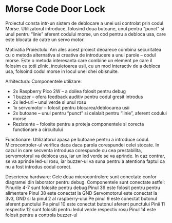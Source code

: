 # Morse Code Door Lock

Proiectul consta intr-un sistem de deblocare a unei usi controlat prin codul Morse. Utilizatorul introduce, folosind doua butoane, unul pentru “punct” si unul pentru “linie” aferent codului morse, un cod pentru a debloca usa, care este blocata de catre un servo motor.

Motivatia Proiectului
Am ales acest proiect deoarece combina securitatea cu o metoda alternativa si creativa de introducere a unui parole – codul morse. Este o metoda interesanta care combine un element pe care il folosim cu totii zilnic, incuietoarea usii, cu un mod interactiv de a debloca usa, folsoind codul morse in locul unei chei obisnuite. 

Arhitectura:
Componentele utilizare:
-   2x Raspberry Pico 2W – a doilea folosit pentru debug 
-	1 buzzer – ofera feedback auditiv pentru codul gresit introdus
-	2x led-uri – unul verde si unul rosu
-	1x servomotor – folosit pentru blocarea/deblocarea usii
-	2x butoane – unul pentru “punct” si celalalt pentru “linie”, aferent codului morse
-	Rezistente – folosite pentru  a proteja componentele si corecta functionare a circuitului


Functionare:
Utilizatorul apasa pe butoane pentru a introduce codul. Microcontroler-ul verifica daca daca parola corespundei celei stocate. In cazul in care secventa introdusa corespunde cu cea prestabilita, servomotorul va debloca usa, iar un led verde se va aprinde. In caz contrar, se va aprinde led-ul rosu, iar buzzer-ul va suna pentru a atentiona faptul ca nu a fost introdus codul corect. 

Descrierea hardware:
Cele doua microcontrolere sunt conectate confor diagramei din laborator pentru debug. Componentele sunt conectate astfel:
Pinurile 4-7 sunt folosite pentru debug
Pinul 39 este folosit pentru pentru alimentare
Pinul 38 este conectat la GND
Servomotorul este conectat la 3v3, GND si la pinul 2 al raspberry-ului
Pe pinul 9 este conectat butonul aferent punctului
Pe pinul 10 este conectat butonul aferent punctului
Pinii 11 respectiv 12 sunt folositi pentru ledul verde respectiv rosu
Pinul 14 este folosit pentru a controla buzzer-ul
